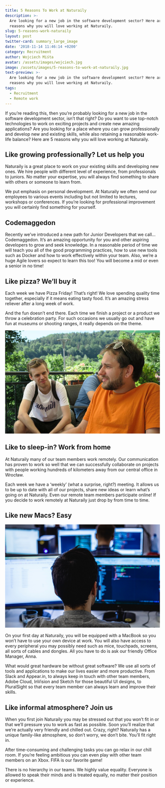```yaml
---
title: 5 Reasons To Work at Naturaily
description: >-
  Are looking for a new job in the software development sector? Here are 5
  reasons why you will love working at Naturaily.
slug: 5-reasons-work-naturaily
layout: post
twitter-card: summary_large_image
date: '2018-11-14 11:46:14 +0200'
category: Recruitment
author: Wojciech Miśta
avatar: /assets/images/wojciech.jpg
image: /assets/images/5-reasons-to-work-at-naturaily.jpg
text-preview: >-
  Are looking for a new job in the software development sector? Here are 5
  reasons why you will love working at Naturaily.
tags:
  - Recruitment
  - Remote work
---
```

If you’re reading this, then you’re probably looking for a new job in the software development sector, isn’t that right? Do you want to use top-notch technologies to work on exciting projects and create new amazing applications? Are you looking for a place where you can grow professionally and develop new and existing skills, while also retaining a reasonable work-life balance? Here are 5 reasons why you will love working at Naturaily.

## Like growing professionally? Let us help you

Naturaily is a great place to work on your existing skills and developing new ones. We hire people with different level of experience, from professionals to juniors. No matter your expertise, you will always find something to share with others or someone to learn from.

We put emphasis on personal development. At Naturaily we often send our employees to various events including but not limited to lectures, workshops or conferences. If you’re looking for professional improvement you will certainly find something for yourself.

## Codemaggedon

Recently we’ve introduced a new path for Junior Developers that we call… Codemaggedon. It’s an amazing opportunity for you and other aspiring developers to grow and seek knowledge. In a reasonable period of time we will teach you all of the good programming practices, how to use new tools such as Docker and how to work effectively within your team. Also, we’re a huge Agile lovers so expect to learn this too! You will become a mid or even a senior in no time! 

## Like pizza? We’ll buy it

Each week we have Pizza Friday! That’s right! We love spending quality time together, especially if it means eating tasty food. It’s an amazing stress reliever after a long week of work.

And the fun doesn’t end there. Each time we finish a project or a product we throw a celebration party. For such occasions we usually go out and have fun at museums or shooting ranges, it really depends on the theme.

![](/assets/images/why-work-at-naturaily-2.jpg)

## Like to sleep-in? Work from home

At Naturaily many of our team members work remotely. Our communication has proven to work so well that we can successfully collaborate on projects with people working hundreds of kilometers away from our central office in Wrocław.

Each week we have a ‘weekly’ (what a surprise, right?) meeting. It allows us to be up to date with all of our projects, share new ideas or learn what’s going on at Naturaily. Even our remote team members participate online! If you decide to work remotely at Naturaily just drop by from time to time.

## Like new Macs? Easy

![](/assets/images/why-work-at-naturaily.jpg)

On your first day at Naturaily, you will be equipped with a MacBook so you won’t have to use your own device at work. You will also have access to every peripheral you may possibly need such as mice, touchpads, screens, all sorts of cables and dongles. All you have to do is ask our friendly Office Manager, Anna.

What would great hardware be without great software? We use all sorts of tools and applications to make our lives easier and more productive. From Slack and Appear.in, to always keep in touch with other team members, Adobe Cloud, InVision and Sketch for those beautiful UI designs, to PluralSight so that every team member can always learn and improve their skills.

## Like informal atmosphere? Join us

When you first join Naturaily you may be stressed out that you won’t fit in or that we’ll pressure you to work as fast as possible. Soon you’ll realize that we’re actually very friendly and chilled out. Crazy, right? Naturaily has a unique family-like atmosphere, so don’t worry, we don’t bite. You’ll fit right in.

After time-consuming and challenging tasks you can go relax in our chill room. If you’re feeling ambitious you can even play with other team members on an Xbox. FIFA is our favorite game!

There is no hierarchy in our teams. We highly value equality. Everyone is allowed to speak their minds and is treated equally, no matter their position or experience.
